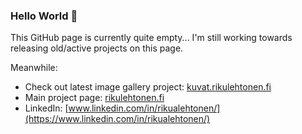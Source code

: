 ### Hello World 👋

This GitHub page is currently quite empty... I'm still working towards releasing old/active projects on this page.

Meanwhile:
- Check out latest image gallery project: [kuvat.rikulehtonen.fi](https://kuvat.rikulehtonen.fi)
- Main project page: [rikulehtonen.fi](https://rikulehtonen.fi)
- LinkedIn: [www.linkedin.com/in/rikualehtonen/](https://www.linkedin.com/in/rikualehtonen/)
